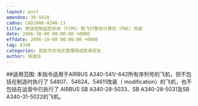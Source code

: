 ```yaml
---
layout: post
amendno: 39-5428
cadno: CAD2006-A340-13
title: 燃油控制监控系统（FCMS）和飞行警告计算机（FWC）改装
date: 2006-10-08 00:00:00 +0800
effdate: 2006-10-08 00:00:00 +0800
tag: A340
categories: 民航华东地区管理局适航审定处
author: 徐逸乐
---
```


##适用范围:
本指令适用于AIRBUS A340-541/-642所有序列号的飞机，但不包括在制造时执行了 54807、54624、54611改装（ modification）的飞机，也不包括在运营中已执行了 AIRBUS SB A340-28-5033、SB A340-28-5031及SB A340-31-5022的飞机。


